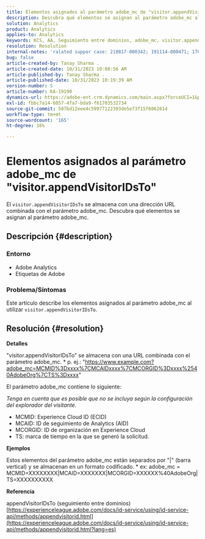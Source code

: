 ```yaml
---
title: Elementos asignados al parámetro adobe_mc de "visitor.appendVisitorIDsTo"
description: Descubra qué elementos se asignan al parámetro adobe_mc al utilizar "visitor.appendVisitorIDsTo".
solution: Analytics
product: Analytics
applies-to: Analytics
keywords: KCS, AA, Seguimiento entre dominios, adobe_mc, visitor.appendVisitorIDsTo
resolution: Resolution
internal-notes: 'ralated suppor case: 210817-000342; 191114-000471; 170123-000011; 220408-000014'
bug: false
article-created-by: Tanay Sharma .
article-created-date: 10/31/2023 10:08:56 AM
article-published-by: Tanay Sharma .
article-published-date: 10/31/2023 10:19:39 AM
version-number: 5
article-number: KA-19190
dynamics-url: https://adobe-ent.crm.dynamics.com/main.aspx?forceUCI=1&pagetype=entityrecord&etn=knowledgearticle&id=34b58e7a-d577-ee11-8179-6045bd006149
exl-id: fbbc7a14-6057-4fa7-bda9-f61703532734
source-git-commit: 587bd12eee4c59977122393de5e73f15f6062614
workflow-type: tm+mt
source-wordcount: '165'
ht-degree: 16%

---
```


# Elementos asignados al parámetro adobe_mc de &quot;visitor.appendVisitorIDsTo&quot;


El `visitor.appendVisitorIDsTo` se almacena con una dirección URL combinada con el parámetro adobe_mc. Descubra qué elementos se asignan al parámetro adobe_mc.

## Descripción {#description}


### Entorno

- Adobe Analytics
- Etiquetas de Adobe


### Problema/Síntomas

Este artículo describe los elementos asignados al parámetro adobe_mc al utilizar `visitor.appendVisitorIDsTo`.


## Resolución {#resolution}


<b>Detalles</b>

&quot;visitor.appendVisitorIDsTo&quot; se almacena con una URL combinada con el parámetro adobe_mc.
\* p. ej.: &quot;https://www.example.com?adobe_mc=MCMID%3Dxxxx%7CMCAIDxxxx%7CMCORGID%3Dxxxx%2540AdobeOrg%7CTS%3Dxxxx&quot;

El parámetro adobe_mc contiene lo siguiente:

*Tenga en cuenta que es posible que no se incluya según la configuración del explorador del visitante.*

- MCMID: Experience Cloud ID (ECID)
- MCAID: ID de seguimiento de Analytics (AID)
- MCORGID: ID de organización en Experience Cloud
- TS: marca de tiempo en la que se generó la solicitud.


<b>Ejemplos</b>

Estos elementos del parámetro adobe_mc están separados por &quot;|&quot; (barra vertical) y se almacenan en un formato codificado.
\* ex: adobe_mc = MCMID=XXXXXXXX|MCAID=XXXXXXX|MCORGID=XXXXXX%40AdobeOrg|TS=XXXXXXXXXX

<b>Referencia</b>

appendVisitorIDsTo (seguimiento entre dominios)
[https://experienceleague.adobe.com/docs/id-service/using/id-service-api/methods/appendvisitorid.html](https://experienceleague.adobe.com/docs/id-service/using/id-service-api/methods/appendvisitorid.html?lang=es)
